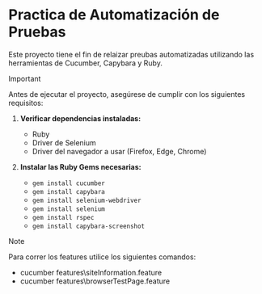 # Practica de Automatización de Pruebas

Este proyecto tiene el fin de relaizar preubas automatizadas utilizando las herramientas de Cucumber, Capybara y Ruby.

> [!IMPORTANT]  
> Antes de ejecutar el proyecto, asegúrese de cumplir con los siguientes requisitos:
>
> 1. **Verificar dependencias instaladas:**
>
>    - Ruby
>    - Driver de Selenium
>    - Driver del navegador a usar (Firefox, Edge, Chrome)
>
> 2. **Instalar las Ruby Gems necesarias:**
>    - `gem install cucumber`
>    - `gem install capybara`
>    - `gem install selenium-webdriver`
>    - `gem install selenium`
>    - `gem install rspec`
>    - `gem install capybara-screenshot`

> [!NOTE]
> Para correr los features utilice los siguientes comandos:
>
> - cucumber features\siteInformation.feature
> - cucumber features\browserTestPage.feature
